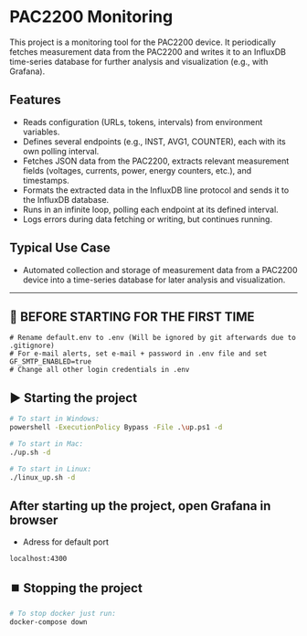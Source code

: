 # PAC2200 Monitoring

This project is a monitoring tool for the PAC2200 device. It periodically fetches measurement data from the PAC2200 and writes it to an InfluxDB time-series database for further analysis and visualization (e.g., with Grafana).

## Features

- Reads configuration (URLs, tokens, intervals) from environment variables.
- Defines several endpoints (e.g., INST, AVG1, COUNTER), each with its own polling interval.
- Fetches JSON data from the PAC2200, extracts relevant measurement fields (voltages, currents, power, energy counters, etc.), and timestamps.
- Formats the extracted data in the InfluxDB line protocol and sends it to the InfluxDB database.
- Runs in an infinite loop, polling each endpoint at its defined interval.
- Logs errors during data fetching or writing, but continues running.

## Typical Use Case

- Automated collection and storage of measurement data from a PAC2200 device into a time-series database for later analysis and visualization.

---

## 🚀 BEFORE STARTING FOR THE FIRST TIME

```
# Rename default.env to .env (Will be ignored by git afterwards due to .gitignore)
# For e-mail alerts, set e-mail + password in .env file and set GF_SMTP_ENABLED=true
# Change all other login credentials in .env
```

## ▶️ Starting the project

```bash
# To start in Windows:
powershell -ExecutionPolicy Bypass -File .\up.ps1 -d

# To start in Mac:
./up.sh -d

# To start in Linux:
./linux_up.sh -d
```

## After starting up the project, open Grafana in browser

- Adress for default port
```
localhost:4300
```


## ⏹️ Stopping the project

```bash
# To stop docker just run:
docker-compose down
```
